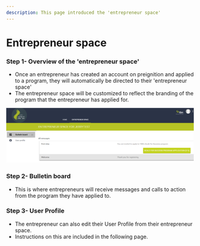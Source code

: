 ```yaml
---
description: This page introduced the 'entrepreneur space'
---
```


# Entrepreneur space

### Step 1-  Overview of the 'entrepreneur space'

* Once an entrepreneur has created an account on preignition and applied to a program, they will automatically be directed to their 'entrepreneur space'
* The entrepreneur space will be customized to reflect the branding of the program that the entrepreneur has applied for.

![Example of an entrepreneur space of an entrepreneur who has applied for TBN Kenya](../../.gitbook/assets/image%20%2839%29.png)

### Step 2-  Bulletin board

* This is where entrepreneurs will receive messages and calls to action from the program they have applied to.

### Step 3- User Profile

* The entrepreneur can also edit their User Profile from their entrepreneur space. 
* Instructions on this are included in the following page.

###  

